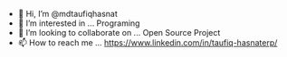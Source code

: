 - 👋 Hi, I’m @mdtaufiqhasnat
- 👀 I’m interested in ... Programing
- 💞️ I’m looking to collaborate on ... Open Source Project
- 📫 How to reach me ... https://www.linkedin.com/in/taufiq-hasnaterp/


<!---
mdtaufiqhasnat/mdtaufiqhasnat is a ✨ special ✨ repository because its `README.md` (this file) appears on your GitHub profile.
You can click the Preview link to take a look at your changes.
--->
